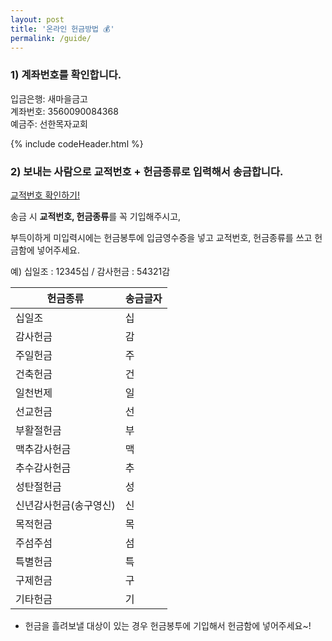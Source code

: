 ```yaml
---
layout: post
title: '온라인 헌금방법 💰'
permalink: /guide/
---
```


### 1) 계좌번호를 확인합니다.

입금은행: 새마을금고      
계좌번호: 3560090084368       
예금주: 선한목자교회       

{% include codeHeader.html %}

### 2) 보내는 사람으로 **교적번호 + 헌금종류**로 입력해서 송금합니다.

[교적번호 확인하기!](https://gsmch.org/main/sub.html?pageCode=240)

송금 시 **교적번호, 헌금종류**를 꼭 기입해주시고,

부득이하게 미입력시에는 헌금봉투에 입금영수증을 넣고 교적번호, 헌금종류를 쓰고 헌금함에 넣어주세요.

예) 십일조 : 12345십 / 감사헌금 : 54321감

| 헌금종류 | 송금글자 |
| -- | -- |
| 십일조 | 십 |
| 감사헌금 | 감 |
| 주일헌금 | 주 |
| 건축헌금 | 건 |
| 일천번제 | 일 |
| 선교헌금 | 선 |
| 부활절헌금 | 부 |
| 맥추감사헌금 | 맥 |
| 추수감사헌금 | 추 |
| 성탄절헌금 | 성 |
| 신년감사헌금(송구영신) | 신 |
| 목적헌금 | 목 |
| 주섬주섬 | 섬 |
| 특별헌금 | 특 |
| 구제헌금 | 구 |
| 기타헌금 | 기 |

- 헌금을 흘려보낼 대상이 있는 경우 헌금봉투에 기입해서 헌금함에 넣어주세요~!

